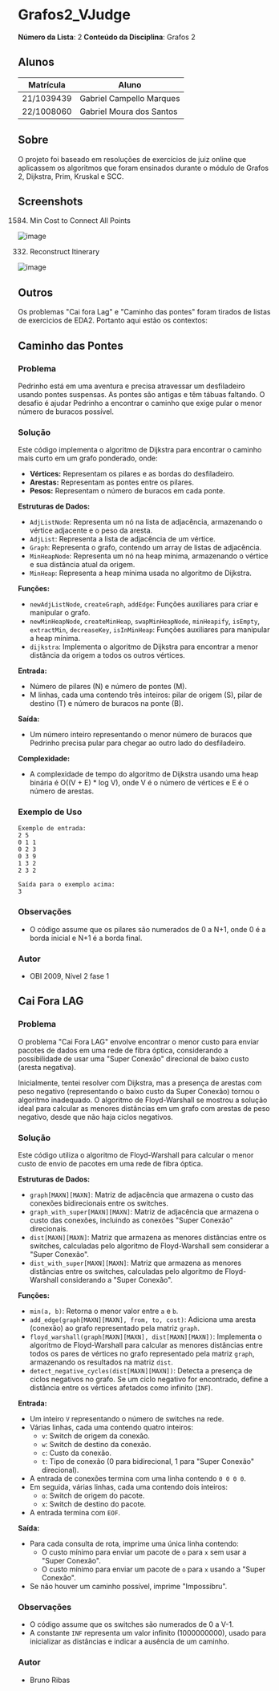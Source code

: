 # Grafos2_VJudge

**Número da Lista**: 2
**Conteúdo da Disciplina**: Grafos 2

## Alunos
|Matrícula | Aluno |
| -- | -- |
| 21/1039439  |  Gabriel Campello Marques |
| 22/1008060  |  Gabriel Moura dos Santos |

## Sobre 
O projeto foi baseado em resoluções de exercícios de juiz online que aplicassem os algoritmos que foram ensinados durante o módulo de Grafos 2, Dijkstra, Prim, Kruskal e SCC.

## Screenshots

1584. Min Cost to Connect All Points
      
![image](https://github.com/user-attachments/assets/31da6245-3685-4eb7-86cc-0a86c37f18dc)

332. Reconstruct Itinerary
     
![image](https://github.com/user-attachments/assets/04a4d3cc-0b51-4fdf-a1d2-9de4f77a1115)

## Outros 
Os problemas "Cai fora Lag" e "Caminho das pontes" foram tirados de listas de exercicios de EDA2. Portanto aqui estão os contextos:


## Caminho das Pontes

### Problema

Pedrinho está em uma aventura e precisa atravessar um desfiladeiro usando pontes suspensas. As pontes são antigas e têm tábuas faltando. O desafio é ajudar Pedrinho a encontrar o caminho que exige pular o menor número de buracos possível.

### Solução

Este código implementa o algoritmo de Dijkstra para encontrar o caminho mais curto em um grafo ponderado, onde:

* **Vértices:** Representam os pilares e as bordas do desfiladeiro.
* **Arestas:** Representam as pontes entre os pilares.
* **Pesos:** Representam o número de buracos em cada ponte.

**Estruturas de Dados:**

* `AdjListNode`: Representa um nó na lista de adjacência, armazenando o vértice adjacente e o peso da aresta.
* `AdjList`: Representa a lista de adjacência de um vértice.
* `Graph`: Representa o grafo, contendo um array de listas de adjacência.
* `MinHeapNode`: Representa um nó na heap mínima, armazenando o vértice e sua distância atual da origem.
* `MinHeap`: Representa a heap mínima usada no algoritmo de Dijkstra.

**Funções:**

* `newAdjListNode`, `createGraph`, `addEdge`: Funções auxiliares para criar e manipular o grafo.
* `newMinHeapNode`, `createMinHeap`, `swapMinHeapNode`, `minHeapify`, `isEmpty`, `extractMin`, `decreaseKey`, `isInMinHeap`: Funções auxiliares para manipular a heap mínima.
* `dijkstra`: Implementa o algoritmo de Dijkstra para encontrar a menor distância da origem a todos os outros vértices.

**Entrada:**

* Número de pilares (N) e número de pontes (M).
* M linhas, cada uma contendo três inteiros: pilar de origem (S), pilar de destino (T) e número de buracos na ponte (B).

**Saída:**

* Um número inteiro representando o menor número de buracos que Pedrinho precisa pular para chegar ao outro lado do desfiladeiro.

**Complexidade:**

* A complexidade de tempo do algoritmo de Dijkstra usando uma heap binária é O((V + E) * log V), onde V é o número de vértices e E é o número de arestas.

### Exemplo de Uso

```
Exemplo de entrada:
2 5
0 1 1
0 2 3
0 3 9
1 3 2
2 3 2

Saída para o exemplo acima:
3
```

### Observações

* O código assume que os pilares são numerados de 0 a N+1, onde 0 é a borda inicial e N+1 é a borda final.

### Autor

* OBI 2009, Nível 2 fase 1


## Cai Fora LAG

### Problema

O problema "Cai Fora LAG" envolve encontrar o menor custo para enviar pacotes de dados em uma rede de fibra óptica, considerando a possibilidade de usar uma "Super Conexão" direcional de baixo custo (aresta negativa). 

Inicialmente, tentei resolver com Dijkstra, mas a presença de arestas com peso negativo (representando o baixo custo da Super Conexão) tornou o algoritmo inadequado. O algoritmo de Floyd-Warshall se mostrou a solução ideal para calcular as menores distâncias em um grafo com arestas de peso negativo, desde que não haja ciclos negativos.

### Solução

Este código utiliza o algoritmo de Floyd-Warshall para calcular o menor custo de envio de pacotes em uma rede de fibra óptica. 

**Estruturas de Dados:**

* `graph[MAXN][MAXN]`: Matriz de adjacência que armazena o custo das conexões bidirecionais entre os switches.
* `graph_with_super[MAXN][MAXN]`: Matriz de adjacência que armazena o custo das conexões, incluindo as conexões "Super Conexão" direcionais.
* `dist[MAXN][MAXN]`: Matriz que armazena as menores distâncias entre os switches, calculadas pelo algoritmo de Floyd-Warshall sem considerar a "Super Conexão".
* `dist_with_super[MAXN][MAXN]`: Matriz que armazena as menores distâncias entre os switches, calculadas pelo algoritmo de Floyd-Warshall considerando a "Super Conexão".

**Funções:**

* `min(a, b)`: Retorna o menor valor entre `a` e `b`.
* `add_edge(graph[MAXN][MAXN], from, to, cost)`: Adiciona uma aresta (conexão) ao grafo representado pela matriz `graph`.
* `floyd_warshall(graph[MAXN][MAXN], dist[MAXN][MAXN])`: Implementa o algoritmo de Floyd-Warshall para calcular as menores distâncias entre todos os pares de vértices no grafo representado pela matriz `graph`, armazenando os resultados na matriz `dist`.
* `detect_negative_cycles(dist[MAXN][MAXN])`: Detecta a presença de ciclos negativos no grafo. Se um ciclo negativo for encontrado, define a distância entre os vértices afetados como infinito (`INF`).

**Entrada:**

* Um inteiro `V` representando o número de switches na rede.
* Várias linhas, cada uma contendo quatro inteiros: 
    * `v`: Switch de origem da conexão.
    * `w`: Switch de destino da conexão.
    * `c`: Custo da conexão.
    * `t`: Tipo de conexão (0 para bidirecional, 1 para "Super Conexão" direcional).
* A entrada de conexões termina com uma linha contendo `0 0 0 0`.
* Em seguida, várias linhas, cada uma contendo dois inteiros:
    * `o`: Switch de origem do pacote.
    * `x`: Switch de destino do pacote.
* A entrada termina com `EOF`.

**Saída:**

* Para cada consulta de rota, imprime uma única linha contendo:
    * O custo mínimo para enviar um pacote de `o` para `x` sem usar a "Super Conexão".
    * O custo mínimo para enviar um pacote de `o` para `x` usando a "Super Conexão".
* Se não houver um caminho possível, imprime "Impossibru".

### Observações

* O código assume que os switches são numerados de 0 a V-1.
* A constante `INF` representa um valor infinito (1000000000), usado para inicializar as distâncias e indicar a ausência de um caminho.

### Autor

* Bruno Ribas


